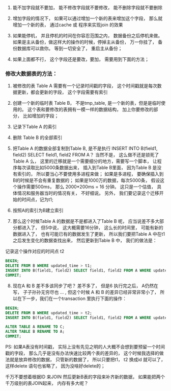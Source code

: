 1. 能不加字段就不要加， 能不修改字段就不要修改， 能不删除字段就不要删除

2. 增加字段的情况下， 如果可以通过增加一个新的表来增加这个字段， 那么就增加一个新的表， 通过cache 或 程序来实现join 的效果

3. 如果能停机， 并且停机的时间在你容忍范围之内， 数据备份之后停机来做。 如果是主从备份，做这样大的操作的时候，停掉主从备份， 万一你挂了， 备份数据库可以救你。 等到一切安全了， 重启主从备份；

4. 如果上面都不行， 这个字段还是要改，要加， 需要用到下面的方法；

### 修改大数据表的方法：

1. 被修改的表 Table A 需要有一个记录时间戳的字段， 这个时间戳就是每次数据更新，都会更新的字段， 这个字段需要有索引

2. 创建一个新的临时表 Table B， 不是tmp_table, 是一个新的表，但是是临时使用的。 这个表和要修改的表拥有一模一样的数据结构， 加上你要修改的部分， 比如增加的字段；

3. 记录下Table A 的索引

4. 删除 Table B 的全部索引

5. 把Table A 的数据全部复制到Table B, 是不是执行 INSERT INTO B(field1, field2) SELECT field1, field2 FROM A？ 当然不是， 这么做不还是锁死了Table A 么， 这里的迁移就是一个需要细分的地方，需要写一个脚本， 让程序每次读取比如5000条数据出来， 插入到Table B里面， 因为Table B 是没有索引的， 所以要当心不要使用多进程来做； 如果是多进程， 要确保插入到B的时候是不会有重复数据的； 如果是1000万的数据，每次5000条， 假设这个操作需要500ms， 那么 2000*200ms = 16 分钟。 这只是一个估值， 具体情况和服务器当时的情况有关， 不好细说。 另外， 我们要记录这个迁移开始的时间点，记为t1;

6. 按照A的索引为B建立索引

7. 那么这个时候Table A 的数据是不是都进入了Table B 呢， 应当说差不多大部分都进入了， 但5中说， 这大概需要16分钟， 这么长的时间里， 可能有新的数据进入了， 也有可能已有的数据发生了更新， 所以我们要把Table A 中在t1 之后发生变化的数据查找出来， 然后更新到Table B 中， 我们的做法是：

记录这个操作对应的时间点 t2
```sql
BEGIN;
DELETE FROM B WHERE updated_time > t1;
INSERT INTO B(field1, field2) SELECT field1, field2 FROM A WHERE updated_time >t1;
COMMIT;
```
8. 现在A 和 B 差不多该同步了吧？ 差不多了， 但是6 执行完之后， A仍然在写， 子子孙孙无穷尽也 ... , 但这个时候 A 和 B 的差异已经非常非常小了， 所以在下一步，我们在一个transaction 里执行下面的操作：

```sql
BEGIN;
DELETE FROM B WHERE updated_time > t2;
INSERT INTO B(field1, field2) SELECT field1, field2 FROM A WHERE updated_time >t2;

ALTER TABLE A RENAME TO C;
ALTER TABLE B RENAME TO A;
COMMIT;
```


PS: 如果A表没有时间戳， 实际上没有先见之明的人大概不会想到要预留一个时间戳的字段， 那么几乎是没有办法快速比较两个表的差异的， 这个时候我选择的做法就是放弃修改的数据， 只管新的数据了， 所以只要把t1， t2 换成id 就可以了， 这样delete 语句也省略了， 因为没啥好delete的；

千万不要想着根据ID 来JOIN 然后更新B表的字段来补齐新的数据， 如果能把两个千万级别的表JOIN起来， 内存有多大呢？